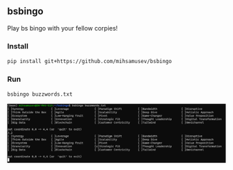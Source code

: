 ## bsbingo
Play bs bingo with your fellow corpies!

### Install
```bash
pip install git+https://github.com/mihsamusev/bsbingo
```

### Run
```bash
bsbingo buzzwords.txt
```

![](share/game.png)
